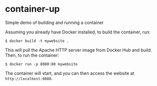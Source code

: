# container-up
Simple demo of building and running a container

Assuming you already have Docker installed, to build the container, run:

    $ docker build -t mywebsite .

This will pull the Apache HTTP server image from Docker Hub and build. Then, to run the container:

    $ docker run -p 8080:80 mywebsite

The container will start, and you can then access the website at `http://localhost:8080`.


